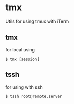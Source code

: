 # tmx
Utils for using tmux with iTerm

## tmx
for local using

`$ tmx [session]`

## tssh
for using with ssh

`$ tssh root@remote.server`
